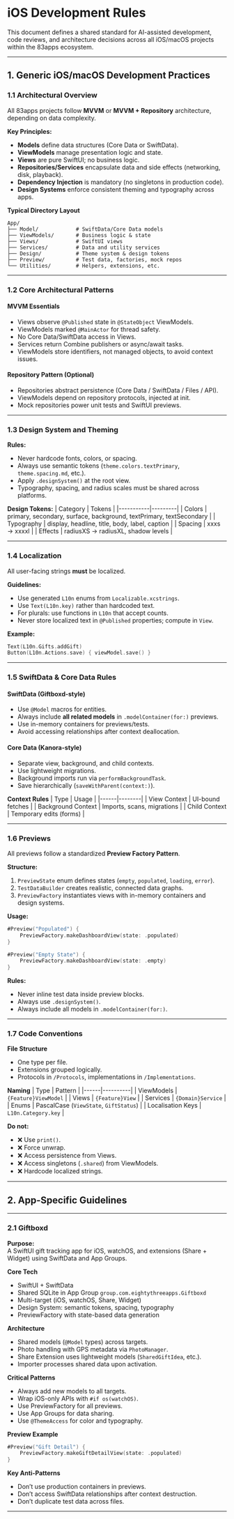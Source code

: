 # iOS Development Rules

This document defines a shared standard for AI-assisted development, code reviews, and architecture decisions across all iOS/macOS projects within the 83apps ecosystem.

---

## 1. Generic iOS/macOS Development Practices

### 1.1 Architectural Overview

All 83apps projects follow **MVVM** or **MVVM + Repository** architecture, depending on data complexity.

**Key Principles:**
- **Models** define data structures (Core Data or SwiftData).
- **ViewModels** manage presentation logic and state.
- **Views** are pure SwiftUI; no business logic.
- **Repositories/Services** encapsulate data and side effects (networking, disk, playback).
- **Dependency Injection** is mandatory (no singletons in production code).
- **Design Systems** enforce consistent theming and typography across apps.

**Typical Directory Layout**
```
App/
├── Model/            # SwiftData/Core Data models
├── ViewModels/       # Business logic & state
├── Views/            # SwiftUI views
├── Services/         # Data and utility services
├── Design/           # Theme system & design tokens
├── Preview/          # Test data, factories, mock repos
└── Utilities/        # Helpers, extensions, etc.
```

---

### 1.2 Core Architectural Patterns

#### MVVM Essentials
- Views observe `@Published` state in `@StateObject` ViewModels.
- ViewModels marked `@MainActor` for thread safety.
- No Core Data/SwiftData access in Views.
- Services return Combine publishers or async/await tasks.
- ViewModels store identifiers, not managed objects, to avoid context issues.

#### Repository Pattern (Optional)
- Repositories abstract persistence (Core Data / SwiftData / Files / API).
- ViewModels depend on repository protocols, injected at init.
- Mock repositories power unit tests and SwiftUI previews.

---

### 1.3 Design System and Theming

**Rules:**
- Never hardcode fonts, colors, or spacing.
- Always use semantic tokens (`theme.colors.textPrimary`, `theme.spacing.md`, etc.).
- Apply `.designSystem()` at the root view.
- Typography, spacing, and radius scales must be shared across platforms.

**Design Tokens:**
| Category | Tokens |
|-----------|---------|
| Colors | primary, secondary, surface, background, textPrimary, textSecondary |
| Typography | display, headline, title, body, label, caption |
| Spacing | xxxs → xxxxl |
| Effects | radiusXS → radiusXL, shadow levels |

---

### 1.4 Localization

All user-facing strings **must** be localized.

**Guidelines:**
- Use generated `L10n` enums from `Localizable.xcstrings`.
- Use `Text(L10n.key)` rather than hardcoded text.
- For plurals: use functions in `L10n` that accept counts.
- Never store localized text in `@Published` properties; compute in `View`.

**Example:**
```swift
Text(L10n.Gifts.addGift)
Button(L10n.Actions.save) { viewModel.save() }
```

---

### 1.5 SwiftData & Core Data Rules

#### SwiftData (Giftboxd-style)
- Use `@Model` macros for entities.
- Always include **all related models** in `.modelContainer(for:)` previews.
- Use in-memory containers for previews/tests.
- Avoid accessing relationships after context deallocation.

#### Core Data (Kanora-style)
- Separate view, background, and child contexts.
- Use lightweight migrations.
- Background imports run via `performBackgroundTask`.
- Save hierarchically (`saveWithParent(context:)`).

**Context Rules**
| Type | Usage |
|------|--------|
| View Context | UI-bound fetches |
| Background Context | Imports, scans, migrations |
| Child Context | Temporary edits (forms) |

---

### 1.6 Previews

All previews follow a standardized **Preview Factory Pattern**.

**Structure:**
1. `PreviewState` enum defines states (`empty`, `populated`, `loading`, `error`).
2. `TestDataBuilder` creates realistic, connected data graphs.
3. `PreviewFactory` instantiates views with in-memory containers and design systems.

**Usage:**
```swift
#Preview("Populated") {
    PreviewFactory.makeDashboardView(state: .populated)
}

#Preview("Empty State") {
    PreviewFactory.makeDashboardView(state: .empty)
}
```

**Rules:**
- Never inline test data inside preview blocks.
- Always use `.designSystem()`.
- Always include all models in `.modelContainer(for:)`.

---

### 1.7 Code Conventions

**File Structure**
- One type per file.
- Extensions grouped logically.
- Protocols in `/Protocols`, implementations in `/Implementations`.

**Naming**
| Type | Pattern |
|------|----------|
| ViewModels | `{Feature}ViewModel` |
| Views | `{Feature}View` |
| Services | `{Domain}Service` |
| Enums | PascalCase (`ViewState`, `GiftStatus`) |
| Localisation Keys | `L10n.Category.key` |

**Do not:**
- ❌ Use `print()`.
- ❌ Force unwrap.
- ❌ Access persistence from Views.
- ❌ Access singletons (`.shared`) from ViewModels.
- ❌ Hardcode localized strings.

---

## 2. App-Specific Guidelines

---

### 2.1 Giftboxd

**Purpose:**  
A SwiftUI gift tracking app for iOS, watchOS, and extensions (Share + Widget) using SwiftData and App Groups.

**Core Tech**
- SwiftUI + SwiftData
- Shared SQLite in App Group `group.com.eightythreeapps.Giftboxd`
- Multi-target (iOS, watchOS, Share, Widget)
- Design System: semantic tokens, spacing, typography
- PreviewFactory with state-based data generation

**Architecture**
- Shared models (`@Model` types) across targets.
- Photo handling with GPS metadata via `PhotoManager`.
- Share Extension uses lightweight models (`SharedGiftIdea`, etc.).
- Importer processes shared data upon activation.

**Critical Patterns**
- Always add new models to all targets.
- Wrap iOS-only APIs with `#if os(watchOS)`.
- Use PreviewFactory for all previews.
- Use App Groups for data sharing.
- Use `@ThemeAccess` for color and typography.

**Preview Example**
```swift
#Preview("Gift Detail") {
    PreviewFactory.makeGiftDetailView(state: .populated)
}
```

**Key Anti-Patterns**
- Don’t use production containers in previews.
- Don’t access SwiftData relationships after context destruction.
- Don’t duplicate test data across files.

---
